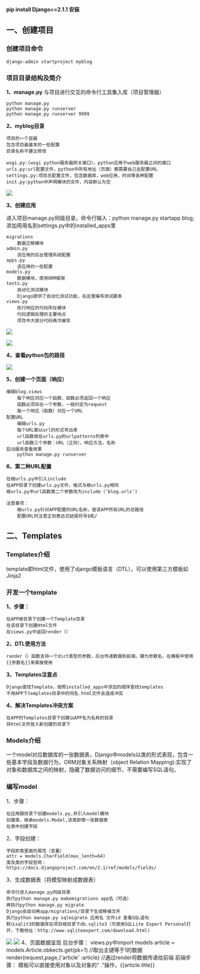 **pip install Django==2.1.1  安装**

## 一、创建项目 ##
### 创建项目命令 ###
	django-admin startproject myblog

### 项目目录结构及简介 ###
**1、manage.py** 与项目进行交互的命令行工具集入库（项目管理器）

	python manage.py
	python manage.py runserver
	python manage.py runserver 9999
**2、myblog目录**

	项目的一个容器
	包含项目最基本的一些配置
	目录名称不建议修改
	
	wsgi.py:(wsgi python服务器网关接口），python应用于web服务器之间的接口
	urls.py:url配置文件，python中所有地址（页面）都需要自己去配置URL
	settings.py:项目总配置文件，包含数据库，web应用，时间等各种配置
	init.py:python中声明模块的文件，内容默认为空

![](https://i.imgur.com/7UkL2NV.png)

**3、创建应用**

进入项目manage.py同级目录，命令行输入：python manage.py startapp blog;添加用用名到settings.py中的installed_apps里

	migrations
		数据迁移模块
	admin.py
		该应用的后台管理系统配置
	apps.py
		该应用的一些配置
	models.py
		数据模块，使用ORM框架
	tests.py
		自动化测试模块
		Django提供了自动化测试功能，在这里编写测试脚本
	views.py
		执行响应的代码所在模块
		代码逻辑处理的主要地点
		项目中大部分代码再次编写

![](https://i.imgur.com/fgkJnjq.png)

![](https://i.imgur.com/jDXXb8V.png)

**4、查看python包的路径**

![](https://i.imgur.com/u6ZpM4L.png)

**5、创建一个页面（响应）**

	编辑blog.views
		每个响应对应一个函数，函数必须返回一个响应
		函数必须存在一个参数，一般约定为request
		每一个响应（函数）对应一个URL
	配置URL
		编辑urls.py
		每个URL都以url的形式写出来
		url函数放在urls.py的urlpatterns列表中
		url函数三个参数：URL（正则），响应方法，名称
	启动服务查看效果
		python manage.py runserver
	
**6、第二种URL配置**
	
	在根urls.py中引入include
	在APP目录下创建urls.py文件，格式与根urls.py相同
	根urls.py中url函数第二个参数改为include（'blog.urls')

	注意事项：
		根urls.py针对APP配置的URL名称，是该APP所有URL的总路径
		配置URL时注意正则表达式结尾符号$和/

## 二、Templates ##
### Templates介绍 ###
template即html文件，使用了django模板语言（DTL），可以使用第三方模板如Jinja2
### 开发一个template ###
**1、步骤：**

	在APP根目录下创建一个Template目录
	在该目录下创建Html文件
	在views.py中返回render（）
**2、DTL使用方法**

	rander（）函数支持一个dict类型的参数，后台传递数据到前端，键为参数名，在模板中使用{{参数名}}来直接使用
**3、Templates注意点**

	Django查找Template，按照installed_apps中添加的顺序查找templates
	不用APP下templates目录中的同名.html文件会造成冲突
**4、解决Templates冲突方案**
	
	在APP的Templates目录下创建以APP名为名称的目录
	将html文件放入新创建的目录下
### Models介绍 ###
一个model对应数据库的一张数据表，Django中models以类的形式表现，包含一些基本字段及数据行为，ORM对象关系映射（object Relation Mapping):实现了对象和数据库之间的映射，隐藏了数据访问的细节，不需要编写SQL语句。
### 编写model ###
1、步骤：

	在应用跟目录下创建models.py,并引入model模块
	创建类，继承models.Model,该类即使一张数据表
	在类中创建字段
2、字段创建：
	
	字段即类里面的属性（变量）
	attr = models.CharField(max_lenth=64)
	类及类的字段官网：https://docs.djangoproject.com/en/2.1/ref/models/fields/
3、生成数据表（将模型映射成数据表）
	
	命令行进入manage.py同级目录
	执行python manage.py makemigrations app名（可选）
	再执行python manage.py migrate
	Django会自动再app/migrations/目录下生成移植文件
	执行python manage.py sqlmigrate 应用名 文件id 查看SQL语句
	默认sqlit3的数据库在项目根目录下db.sqlite3（可使用SQLLite Expert Personal打开，下载地址：http://www.sqliteexpert.com/download.html)
![](https://i.imgur.com/LUSDkXK.png)
![](https://i.imgur.com/dlWCf4A.png)
4、页面数据呈现
	后台步骤：
		views.py中import models
		article = models.Article.obkects.get(pk=1) //取出主键等于1的数据
		render(request,page,{'article' :article} //通过render将数据传递给前端
	前端步骤：
		模板可以直接使用对象以及对象的" ."操作，{{article.title}}